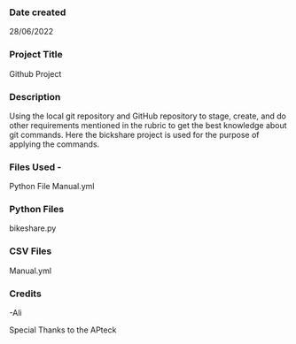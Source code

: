 ### Date created
28/06/2022

### Project Title
Github Project

### Description
Using the local git repository and GitHub repository to stage, create, and do other requirements mentioned in the rubric to get the best knowledge about git commands. Here the bickshare project is used for the purpose of applying the commands.

### Files Used -
Python File
Manual.yml

### Python Files
bikeshare.py 

### CSV Files
Manual.yml

### Credits 
-Ali

Special Thanks to the APteck

